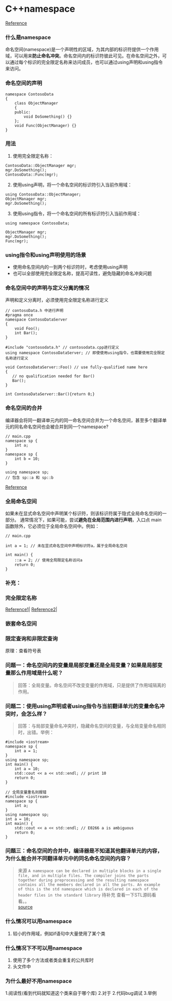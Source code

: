 # C++namespace

[Reference](https://learn.microsoft.com/zh-cn/cpp/cpp/namespaces-cpp?view=msvc-170)

### 什么是namespace
命名空间(namespace)是一个声明性的区域，为其内部的标识符提供一个作用域，可以用来**防止命名冲突**。命名空间内的标识符彼此可见。在命名空间之外，可以通过每个标识的完全限定名称来访问成员，也可以通过using声明和using指令来访问。


### 命名空间的声明
```
namespace ContosoData
{
    class ObjectManager
    {
    public:
        void DoSomething() {}
    };
    void Func(ObjectManager) {}
}
```

### 用法

1. 使用完全限定名称：
```
ContosoData::ObjectManager mgr;
mgr.DoSomething();
ContosoData::Func(mgr);
```
2. 使用using声明，将一个命名空间的标识符引入当前作用域：
```
using ContosoData::ObjectManager;
ObjectManager mgr;
mgr.DoSomething();
```

3. 使用using指令，将一个命名空间的所有标识符引入当前作用域：
```
using namespace ContosoData;

ObjectManager mgr;
mgr.DoSomething();
Func(mgr);
```

### using指令和using声明使用的场景
- 使用命名空间内的一到两个标识符时，考虑使用using声明
- 也可以全部使用完全限定名称，提高可读性，避免隐藏的命名冲突问题

### 命名空间中的声明与定义分离的情况
声明和定义分离时，必须使用完全限定名称进行定义
```
// contosoData.h 中进行声明
#pragma once
namespace ContosoDataServer
{
    void Foo();
    int Bar();
}
```
```
#include "contosodata.h" // contosodata.cpp进行定义
using namespace ContosoDataServer; // 即使使用using指令，也需要使用完全限定名称进行定义

void ContosoDataServer::Foo() // use fully-qualified name here
{
   // no qualification needed for Bar()
   Bar();
}

int ContosoDataServer::Bar(){return 0;}
```

### 命名空间的合并
编译器会将同一翻译单元内的同一命名空间合并为一个命名空间，甚至多个翻译单元的同名命名空间也会被合并到同一个namespace?
```
// main.cpp
namespace sp {
	int a;
}
namespace sp {
	int b = 10;
}

using namespace sp;
// 包含 sp::a 和 sp::b
```

[Reference](https://chatgpt.com/c/680f6068-b798-800a-b0ba-16fe3f30edad)


### 全局命名空间
如果未在显式命名空间中声明某个标识符，则该标识符属于隐式全局命名空间的一部分。 通常情况下，如果可能，尝试**避免在全局范围内进行声明**，入口点 main 函数除外，它必须位于全局命名空间中。例如：
```
// main.cpp

int a = 1; // 未在显式命名空间中声明标识符a，属于全局命名空间

int main() {
    ::a = 2; // 使用全局限定名称访问a
    return 0;
}
```

### 补充：
### 完全限定名称

[Reference1](https://stackoverflow.com/questions/56273345/what-is-a-fully-qualified-name)|
[Reference2](https://en.wikipedia.org/wiki/Fully_qualified_name)|

### 嵌套命名空间


### 限定查询和非限定查询

原理：查看符号表

### 问题一：命名空间内的变量是局部变量还是全局变量？如果是局部变量那么作用域是什么呢？
> 回答：全局变量。命名空间不改变变量的作用域，只是提供了作用域隔离的作用。

### 问题二：使用using声明或者using指令与当前翻译单元的变量命名冲突时，会怎么样？
> 回答：与局部变量命名冲突时，隐藏命名空间的变量，与全局变量命名相同时，出错。举例：
```
#include <iostream>
namespace sp {
	int a = 1;
}
using namespace sp;
int main() {
    int a = 10;
	std::cout << a << std::endl; // print 10
    return 0;
}

// 全局变量重名则报错
#include <iostream>
namespace sp {
	int a;
}
using namespace sp;
int a = 10;
int main() {
	std::cout << a << std::endl; // E0266 a is ambiguous
    return 0;
}
```
### 问题三：命名空间的合并中，编译器是不知道其他翻译单元的内容，为什么能合并不同翻译单元中的同名命名空间的内容？
> 来源
```A namespace can be declared in multiple blocks in a single file, and in multiple files. The compiler joins the parts together during preprocessing and the resulting namespace contains all the members declared in all the parts. An example of this is the std namespace which is declared in each of the header files in the standard library```
> 待补充 查看一下STL源码看看。。\
[source](https://learn.microsoft.com/en-us/cpp/cpp/namespaces-cpp?view=msvc-170)

### 什么情况可以用namespace
1. 较小的作用域，例如if语句中大量使用了某个类


### 什么情况下不可以用namespace
1. 使用了多个方法或者类会重复的公共库时
2. 头文件中



### 为什么最好不用namespace

1.阅读性(看到代码就知道这个类来自于哪个库)
2.对于
2.代码bug调试
3.举例